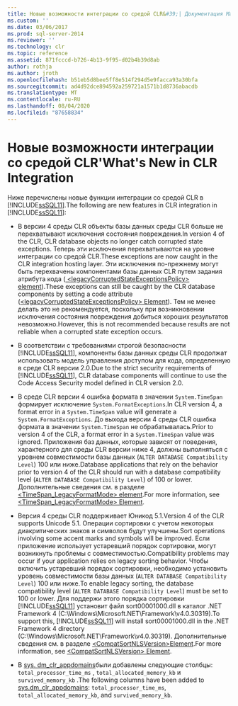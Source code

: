 ```yaml
---
title: Новые возможности интеграции со средой CLR&#39;| Документация Майкрософт
ms.custom: ''
ms.date: 03/06/2017
ms.prod: sql-server-2014
ms.reviewer: ''
ms.technology: clr
ms.topic: reference
ms.assetid: 871fcccd-b726-4b13-9f95-d02b4b39d8ab
author: rothja
ms.author: jroth
ms.openlocfilehash: b51eb5d8bee5ff8e514f294d5e9facca93a30bfa
ms.sourcegitcommit: ad4d92dce894592a259721a1571b1d8736abacdb
ms.translationtype: MT
ms.contentlocale: ru-RU
ms.lasthandoff: 08/04/2020
ms.locfileid: "87658834"
---
```

# <a name="what39s-new-in-clr-integration"></a><span data-ttu-id="05ad7-102">Новые возможности интеграции со средой CLR&#39;</span><span class="sxs-lookup"><span data-stu-id="05ad7-102">What&#39;s New in CLR Integration</span></span>
  <span data-ttu-id="05ad7-103">Ниже перечислены новые функции интеграции со средой CLR в [!INCLUDE[ssSQL11](../../../includes/sssql11-md.md)].</span><span class="sxs-lookup"><span data-stu-id="05ad7-103">The following are new features in CLR integration in [!INCLUDE[ssSQL11](../../../includes/sssql11-md.md)]:</span></span>  
  
-   <span data-ttu-id="05ad7-104">В версии 4 среды CLR объекты базы данных среды CLR больше не перехватывают исключения состояния повреждения.</span><span class="sxs-lookup"><span data-stu-id="05ad7-104">In version 4 of the CLR, CLR database objects no longer catch corrupted state exceptions.</span></span> <span data-ttu-id="05ad7-105">Теперь эти исключения перехватываются на уровне интеграции со средой CLR.</span><span class="sxs-lookup"><span data-stu-id="05ad7-105">These exceptions are now caught in the CLR integration hosting layer.</span></span> <span data-ttu-id="05ad7-106">Эти исключения по-прежнему могут быть перехвачены компонентами базы данных CLR путем задания атрибута кода ([ \<legacyCorruptedStateExceptionsPolicy> element](https://go.microsoft.com/fwlink/?LinkId=204954)).</span><span class="sxs-lookup"><span data-stu-id="05ad7-106">These exceptions can still be caught by the CLR database components by setting a code attribute ([\<legacyCorruptedStateExceptionsPolicy> Element](https://go.microsoft.com/fwlink/?LinkId=204954)).</span></span> <span data-ttu-id="05ad7-107">Тем не менее делать это не рекомендуется, поскольку при возникновении исключения состояния повреждения добиться хороших результатов невозможно.</span><span class="sxs-lookup"><span data-stu-id="05ad7-107">However, this is not recommended because results are not reliable when a corrupted state exception occurs.</span></span>  
  
-   <span data-ttu-id="05ad7-108">В соответствии с требованиями строгой безопасности [!INCLUDE[ssSQL11](../../../includes/sssql11-md.md)], компоненты базы данных среды CLR продолжат использовать модель управления доступом для кода, определенную в среде CLR версии 2.0.</span><span class="sxs-lookup"><span data-stu-id="05ad7-108">Due to the strict security requirements of [!INCLUDE[ssSQL11](../../../includes/sssql11-md.md)], CLR database components will continue to use the Code Access Security model defined in CLR version 2.0.</span></span>  
  
-   <span data-ttu-id="05ad7-109">В среде CLR версии 4 ошибка формата в значении `System.TimeSpan` формирует исключение `System.FormatExceptions`.</span><span class="sxs-lookup"><span data-stu-id="05ad7-109">In CLR version 4, a format error in a `System.TimeSpan` value will generate a `System.FormatExceptions`.</span></span> <span data-ttu-id="05ad7-110">До выхода версии 4 среды CLR ошибка формата в значении `System.TimeSpan` не обрабатывалась.</span><span class="sxs-lookup"><span data-stu-id="05ad7-110">Prior to version 4 of the CLR, a format error in a `System.TimeSpan` value was ignored.</span></span> <span data-ttu-id="05ad7-111">Приложения баз данных, которые зависят от поведения, характерного для среды CLR версии ниже 4, должны выполняться с уровнем совместимости базы данных (`ALTER DATABASE Compatibility Level`) 100 или ниже.</span><span class="sxs-lookup"><span data-stu-id="05ad7-111">Database applications that rely on the behavior prior to version 4 of the CLR should run with a database compatibility level (`ALTER DATABASE Compatibility Level`) of 100 or lower.</span></span> <span data-ttu-id="05ad7-112">Дополнительные сведения см. в разделе [<TimeSpan_LegacyFormatMode> element](https://go.microsoft.com/fwlink/?LinkId=205109).</span><span class="sxs-lookup"><span data-stu-id="05ad7-112">For more information, see [<TimeSpan_LegacyFormatMode> Element](https://go.microsoft.com/fwlink/?LinkId=205109).</span></span>  
  
-   <span data-ttu-id="05ad7-113">Версия 4 среды CLR поддерживает Юникод 5.1.</span><span class="sxs-lookup"><span data-stu-id="05ad7-113">Version 4 of the CLR supports Unicode 5.1.</span></span> <span data-ttu-id="05ad7-114">Операции сортировки с учетом некоторых диакритических знаков и символов будут улучшены.</span><span class="sxs-lookup"><span data-stu-id="05ad7-114">Sort operations involving some accent marks and symbols will be improved.</span></span> <span data-ttu-id="05ad7-115">Если приложение использует устаревший порядок сортировки, могут возникнуть проблемы с совместимостью.</span><span class="sxs-lookup"><span data-stu-id="05ad7-115">Compatibility problems may occur if your application relies on legacy sorting behavior.</span></span> <span data-ttu-id="05ad7-116">Чтобы включить устаревший порядок сортировки, необходимо установить уровень совместимости базы данных (`ALTER DATABASE Compatibility Level`) 100 или ниже.</span><span class="sxs-lookup"><span data-stu-id="05ad7-116">To enable legacy sorting, the database compatibility level (`ALTER DATABASE Compatibility Level`) must be set to 100 or lower.</span></span> <span data-ttu-id="05ad7-117">Для поддержи этого порядка сортировки [!INCLUDE[ssSQL11](../../../includes/sssql11-md.md)] установит файл sort00001000.dll в каталог .NET Framework 4 (C:\Windows\Microsoft.NET\Framework\v4.0.30319).</span><span class="sxs-lookup"><span data-stu-id="05ad7-117">To support this, [!INCLUDE[ssSQL11](../../../includes/sssql11-md.md)] will install sort00001000.dll in the .NET Framework 4 directory (C:\Windows\Microsoft.NET\Framework\v4.0.30319).</span></span> <span data-ttu-id="05ad7-118">Дополнительные сведения см. в разделе [\<CompatSortNLSVersion>Element](https://go.microsoft.com/fwlink/?LinkId=205110).</span><span class="sxs-lookup"><span data-stu-id="05ad7-118">For more information, see [\<CompatSortNLSVersion> Element](https://go.microsoft.com/fwlink/?LinkId=205110).</span></span>  
  
-   <span data-ttu-id="05ad7-119">В [sys. dm_clr_appdomains](/sql/relational-databases/system-dynamic-management-views/sys-dm-clr-appdomains-transact-sql)были добавлены следующие столбцы: `total_processor_time_ms` , `total_allocated_memory_kb` и `survived_memory_kb` .</span><span class="sxs-lookup"><span data-stu-id="05ad7-119">The following columns have been added to [sys.dm_clr_appdomains](/sql/relational-databases/system-dynamic-management-views/sys-dm-clr-appdomains-transact-sql): `total_processor_time_ms`, `total_allocated_memory_kb`, and `survived_memory_kb`.</span></span>  
  
  
